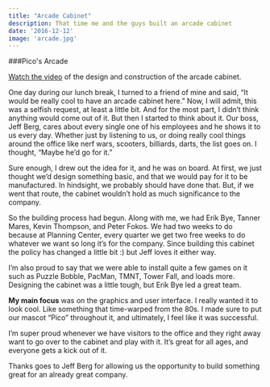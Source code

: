 ```yaml
---
title: "Arcade Cabinet"
description: That time me and the guys built an arcade cabinet
date: '2016-12-12'
image: 'arcade.jpg'
---
```


###Pico's Arcade

[Watch the video](https://www.youtube.com/watch?v=jn4KBsGZRSk) of the design and construction of the arcade cabinet.

One day during our lunch break, I turned to a friend of mine and said, “It would be really cool to have an arcade cabinet here.” Now, I will admit, this was a selfish request, at least a little bit. And for the most part, I didn’t think anything would come out of it.
But then I started to think about it. Our boss, Jeff Berg, cares about every single one of his employees and he shows it to us every day. Whether just by listening to us, or doing really cool things around the office like nerf wars, scooters, billiards, darts, the list goes on.
I thought, “Maybe he’d go for it.”

Sure enough, I drew out the idea for it, and he was on board. At first, we just thought we’d design something basic, and that we would pay for it to be manufactured. In hindsight, we probably should have done that. But, if we went that route, the cabinet wouldn’t hold as much significance to the company.

So the building process had begun. Along with me, we had Erik Bye, Tanner Mares, Kevin Thompson, and Peter Fokos. We had two weeks to do because at Planning Center, every quarter we get two free weeks to do whatever we want so long it’s for the company. Since building this cabinet the policy has changed a little bit :) but Jeff loves it either way.

I’m also proud to say that we were able to install quite a few games on it such as Puzzle Bobble, PacMan, TMNT, Tower Fall, and loads more.
Designing the cabinet was a little tough, but Erik Bye led a great team.

**My main focus** was on the graphics and user interface. I really wanted it to look cool. Like something that time-warped from the 80s. I made sure to put our mascot “Pico” throughout it, and ultimately, I feel like it was successful.

I’m super proud whenever we have visitors to the office and they right away want to go over to the cabinet and play with it. It’s great for all ages, and everyone gets a kick out of it.

Thanks goes to Jeff Berg for allowing us the opportunity to build something great for an already great company.
